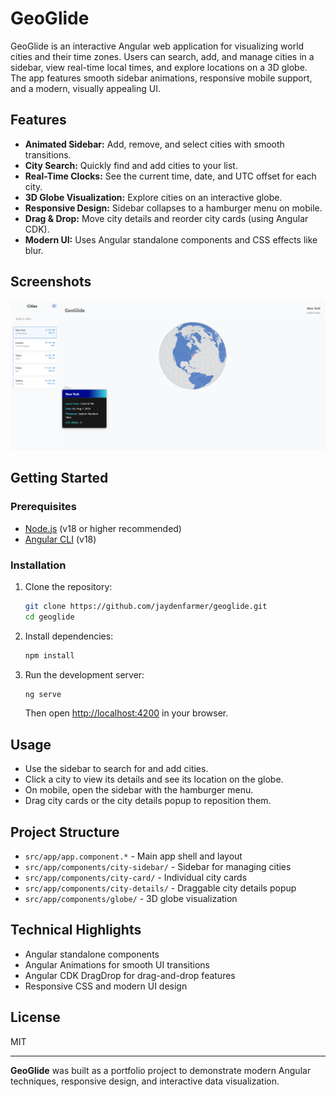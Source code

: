 # GeoGlide

GeoGlide is an interactive Angular web application for visualizing world cities and their time zones. Users can search, add, and manage cities in a sidebar, view real-time local times, and explore locations on a 3D globe. The app features smooth sidebar animations, responsive mobile support, and a modern, visually appealing UI.

## Features

- **Animated Sidebar:** Add, remove, and select cities with smooth transitions.
- **City Search:** Quickly find and add cities to your list.
- **Real-Time Clocks:** See the current time, date, and UTC offset for each city.
- **3D Globe Visualization:** Explore cities on an interactive globe.
- **Responsive Design:** Sidebar collapses to a hamburger menu on mobile.
- **Drag & Drop:** Move city details and reorder city cards (using Angular CDK).
- **Modern UI:** Uses Angular standalone components and CSS effects like blur.

## Screenshots

![GeoGlide Screenshot](public/geoglide-screenshot.png)

## Getting Started

### Prerequisites

- [Node.js](https://nodejs.org/) (v18 or higher recommended)
- [Angular CLI](https://angular.io/cli) (v18)

### Installation

1. Clone the repository:

   ```sh
   git clone https://github.com/jaydenfarmer/geoglide.git
   cd geoglide
   ```

2. Install dependencies:

   ```sh
   npm install
   ```

3. Run the development server:
   ```sh
   ng serve
   ```
   Then open [http://localhost:4200](http://localhost:4200) in your browser.

## Usage

- Use the sidebar to search for and add cities.
- Click a city to view its details and see its location on the globe.
- On mobile, open the sidebar with the hamburger menu.
- Drag city cards or the city details popup to reposition them.

## Project Structure

- `src/app/app.component.*` - Main app shell and layout
- `src/app/components/city-sidebar/` - Sidebar for managing cities
- `src/app/components/city-card/` - Individual city cards
- `src/app/components/city-details/` - Draggable city details popup
- `src/app/components/globe/` - 3D globe visualization

## Technical Highlights

- Angular standalone components
- Angular Animations for smooth UI transitions
- Angular CDK DragDrop for drag-and-drop features
- Responsive CSS and modern UI design

## License

MIT

---

**GeoGlide** was built as a portfolio project to demonstrate modern Angular techniques, responsive design, and interactive data visualization.
